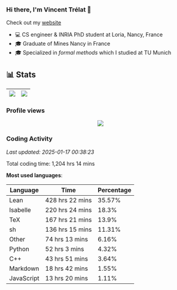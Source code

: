 ### Hi there, I'm Vincent Trélat 👋

Check out my [website](https://vtrelat.github.io)

-   💻 CS engineer & INRIA PhD student at Loria, Nancy, France
-   🎓 Graduate of Mines Nancy in France
-   🎓 Specialized in _formal methods_ which I studied at TU Munich

## 📊 **Stats**

| <img align="center" src="https://readme-stats.clckblog.space/api?username=VTrelat&show_icons=true&include_all_commits=true&theme=tokyonight&hide_border=true" /> | <img align="center" src="https://readme-stats.clckblog.space/api/top-langs/?username=VTrelat&layout=compact&theme=tokyonight&hide_border=true" /> |
| ---------------------------------------------------------------------------------------------------------------------------------------------------------------- | ------------------------------------------------------------------------------------------------------------------------------------------------- |

### Profile views

<p align="center">
 <img src="https://profile-counter.glitch.me/VTrelat/count.svg" />
</p>

<!--automations-->
### Coding Activity
_Last updated: 2025-01-17 00:38:23_

Total coding time: 1,204 hrs 14 mins

**Most used languages**:

| Language | Time | Percentage |
| ------------- | ------------- | ------------- |
| Lean | 428 hrs 22 mins | 35.57% |
| Isabelle | 220 hrs 24 mins | 18.3% |
| TeX | 167 hrs 21 mins | 13.9% |
| sh | 136 hrs 15 mins | 11.31% |
| Other | 74 hrs 13 mins | 6.16% |
| Python | 52 hrs 3 mins | 4.32% |
| C++ | 43 hrs 51 mins | 3.64% |
| Markdown | 18 hrs 42 mins | 1.55% |
| JavaScript | 13 hrs 20 mins | 1.11% |

